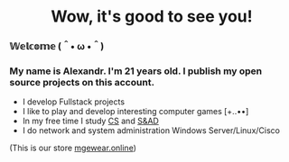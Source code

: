 <h1 align="center"> 
 Wow, it's good to see you!
</h1>


### 𝕎𝕖𝕝𝕔𝕠𝕞𝕖 (＾• ω •＾)
### My name is Alexandr. I'm 21 years old. I publish my open source projects on this account.
* I develop Fullstack projects
* I like to play and develop interesting computer games [+..••]
* In my free time I study [CS](https://roadmap.sh/computer-science "Computer science") and [S&AD](https://roadmap.sh/software-design-architecture "Software and Architecture Design ")
* I do network and system administration Windows Server/Linux/Cisco

(This is our store [mgewear.online](https://www.mgewear.online/))
